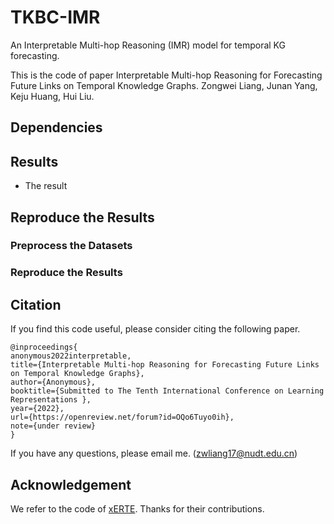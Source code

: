# TKBC-IMR

An Interpretable Multi-hop Reasoning (IMR) model for temporal KG forecasting.

This is the code of paper Interpretable Multi-hop Reasoning for Forecasting Future Links on Temporal Knowledge Graphs. Zongwei Liang, Junan Yang, Keju Huang, Hui Liu.

## Dependencies
<!-- 库版本 -->

## Results
* The result


## Reproduce the Results

### Preprocess the Datasets

### Reproduce the Results


## Citation
If you find this code useful, please consider citing the following paper.

    @inproceedings{
    anonymous2022interpretable,
    title={Interpretable Multi-hop Reasoning for Forecasting Future Links on Temporal Knowledge Graphs},
    author={Anonymous},
    booktitle={Submitted to The Tenth International Conference on Learning Representations },
    year={2022},
    url={https://openreview.net/forum?id=OQo6Tuyo0ih},
    note={under review}
    }
If you have any questions, please email me. (zwliang17@nudt.edu.cn)

## Acknowledgement
We refer to the code of [xERTE](https://github.com/TemporalKGTeam/xERTE). Thanks for their contributions.
